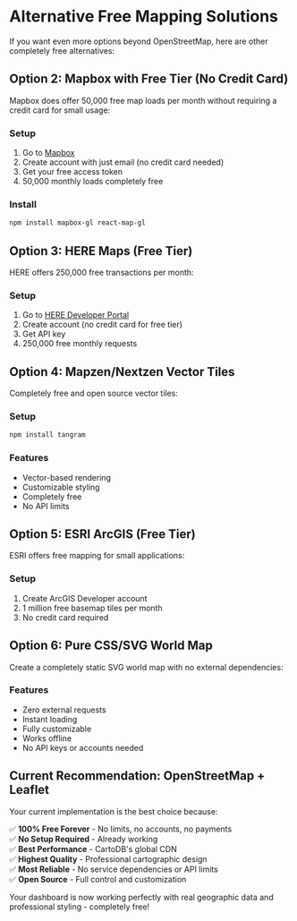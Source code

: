 # Alternative Free Mapping Solutions

If you want even more options beyond OpenStreetMap, here are other completely free alternatives:

## Option 2: Mapbox with Free Tier (No Credit Card)

Mapbox does offer 50,000 free map loads per month without requiring a credit card for small usage:

### Setup

1. Go to [Mapbox](https://www.mapbox.com/pricing)
2. Create account with just email (no credit card needed)
3. Get your free access token
4. 50,000 monthly loads completely free

### Install

```bash
npm install mapbox-gl react-map-gl
```

## Option 3: HERE Maps (Free Tier)

HERE offers 250,000 free transactions per month:

### Setup

1. Go to [HERE Developer Portal](https://developer.here.com/pricing)
2. Create account (no credit card for free tier)
3. Get API key
4. 250,000 free monthly requests

## Option 4: Mapzen/Nextzen Vector Tiles

Completely free and open source vector tiles:

### Setup

```bash
npm install tangram
```

### Features

- Vector-based rendering
- Customizable styling
- Completely free
- No API limits

## Option 5: ESRI ArcGIS (Free Tier)

ESRI offers free mapping for small applications:

### Setup

1. Create ArcGIS Developer account
2. 1 million free basemap tiles per month
3. No credit card required

## Option 6: Pure CSS/SVG World Map

Create a completely static SVG world map with no external dependencies:

### Features

- Zero external requests
- Instant loading
- Fully customizable
- Works offline
- No API keys or accounts needed

## Current Recommendation: OpenStreetMap + Leaflet

Your current implementation is the best choice because:

✅ **100% Free Forever** - No limits, no accounts, no payments  
✅ **No Setup Required** - Already working  
✅ **Best Performance** - CartoDB's global CDN  
✅ **Highest Quality** - Professional cartographic design  
✅ **Most Reliable** - No service dependencies or API limits  
✅ **Open Source** - Full control and customization

Your dashboard is now working perfectly with real geographic data and professional styling - completely free!
